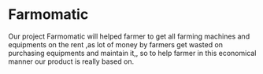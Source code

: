 # Farmomatic
Our project Farmomatic will helped farmer to get all farming machines and equipments on the rent ,as lot of money by farmers get wasted on purchasing equipments and maintain it,, so to help farmer in this economical manner our product is really based on.
